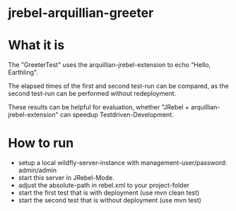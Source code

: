 # jrebel-arquillian-greeter

# What it is

The "GreeterTest" uses the arquillian-jrebel-extension to echo "Hello, Earthling".

The elapsed times of the first and second test-run can be compared, as the second test-run can be performed without redeployment.

These results can be helpful for evaluation, whether "JRebel + arquillian-jrebel-extension" can speedup Testdriven-Development.


# How to run

- setup a local wildfly-server-instance with management-user/password: admin/admin
- start this server in JRebel-Mode.
- adjust the absolute-path in rebel.xml to your project-folder
- start the first test that is with deployment (use mvn clean test)
- start the second test that is without deployment (use mvn test)
